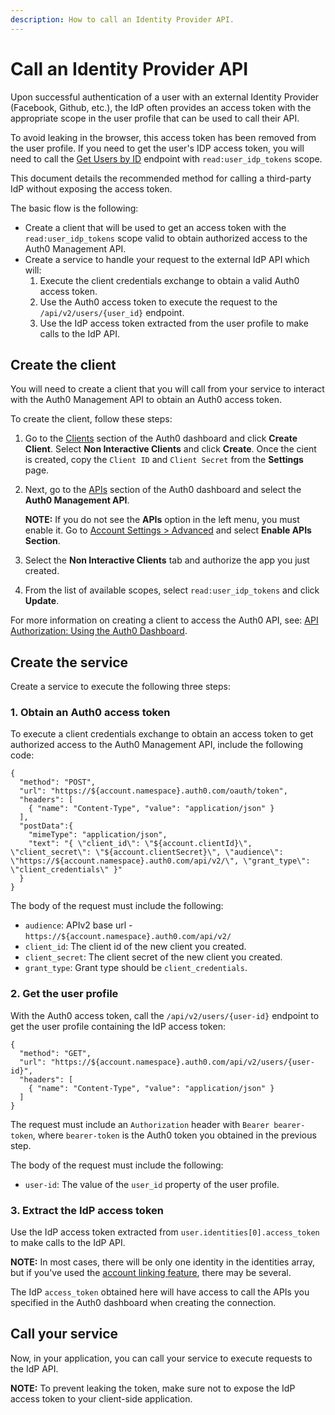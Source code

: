 ```yaml
---
description: How to call an Identity Provider API.
---
```


# Call an Identity Provider API

Upon successful authentication of a user with an external Identity Provider (Facebook, Github, etc.), the IdP often provides an access token with the appropriate scope in the user profile that can be used to call their API. 

To avoid leaking in the browser, this access token has been removed from the user profile. If you need to get the user's IDP access token, you will need to call the [Get Users by ID](/api/management/v2#!/Users/get_users_by_id) endpoint with `read:user_idp_tokens` scope.

This document details the recommended method for calling a third-party IdP without exposing the access token. 

The basic flow is the following:

* Create a client that will be used to get an access token with the `read:user_idp_tokens` scope valid to obtain authorized access to the Auth0 Management API. 
* Create a service to handle your request to the external IdP API which will: 
    1. Execute the client credentials exchange to obtain a valid Auth0 access token.
    2. Use the Auth0 access token to execute the request to the `/api/v2/users/{user_id}` endpoint.
    3. Use the IdP access token extracted from the user profile to make calls to the IdP API.

## Create the client

You will need to create a client that you will call from your service to interact with the Auth0 Management API to obtain an Auth0 access token.

To create the client, follow these steps:

1. Go to the [Clients](${uiURL}/#/applications) section of the Auth0 dashboard and click **Create Client**. Select **Non Interactive Clients** and click **Create**. Once the cient is created, copy the `Client ID` and `Client Secret` from the **Settings** page.

2. Next, go to the [APIs](${uiURL}/#/apis) section of the Auth0 dashboard and select the **Auth0 Management API**.

    **NOTE:** If you do not see the **APIs** option in the left menu, you must enable it. Go to [Account Settings > Advanced](${uiURL}/#/account/advanced) and select **Enable APIs Section**.

3. Select the **Non Interactive Clients** tab and authorize the app you just created.

4. From the list of available scopes, select `read:user_idp_tokens` and click **Update**.

For more information on creating a client to access the Auth0 API, see: [API Authorization: Using the Auth0 Dashboard](/api-auth/config/using-the-auth0-dashboard).

## Create the service

Create a service to execute the following three steps:

### 1. Obtain an Auth0 access token

To execute a client credentials exchange to obtain an access token to get authorized access to the Auth0 Management API, include the following code:

```har
{
  "method": "POST",
  "url": "https://${account.namespace}.auth0.com/oauth/token",
  "headers": [
    { "name": "Content-Type", "value": "application/json" }
  ],
  "postData":{
    "mimeType": "application/json",
    "text": "{ \"client_id\": \"${account.clientId}\", \"client_secret\": \"${account.clientSecret}\", \"audience\": \"https://${account.namespace}.auth0.com/api/v2/\", \"grant_type\": \"client_credentials\" }"
  }
}
```

The body of the request must include the following:

- `audience`: APIv2 base url - `https://${account.namespace}.auth0.com/api/v2/` 
- `client_id`: The client id of the new client you created.
- `client_secret`:  The client secret of the new client you created.
- `grant_type`: Grant type should be `client_credentials`.

### 2. Get the user profile

With the Auth0 access token, call the `/api/v2/users/{user-id}` endpoint to get the user profile containing the IdP access token:

```har
{
  "method": "GET",
  "url": "https://${account.namespace}.auth0.com/api/v2/users/{user-id}",
  "headers": [
    { "name": "Content-Type", "value": "application/json" }
  ]
}
```

The request must include an `Authorization` header with `Bearer bearer-token`, where `bearer-token` is the Auth0 token you obtained in the previous step. 

The body of the request must include the following:

- `user-id`: The value of the `user_id` property of the user profile.

### 3. Extract the IdP access token

Use the IdP access token extracted from `user.identities[0].access_token` to make calls to the IdP API.

**NOTE:** In most cases, there will be only one identity in the identities array, but if you've used the [account linking feature](/link-accounts), there may be several.

The IdP `access_token` obtained here will have access to call the APIs you specified in the Auth0 dashboard when creating the connection.

## Call your service

Now, in your application, you can call your service to execute requests to the IdP API.

**NOTE:** To prevent leaking the token, make sure not to expose the IdP access token to your client-side application.